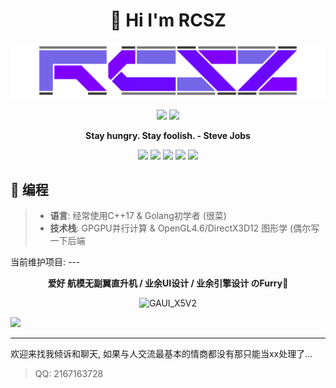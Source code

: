 <h1 align="center">👋 Hi I'm RCSZ</h1>
<img src="assets/rcszlogo_v2.1.png" alt="RCSZ">

<p align="center">
  <img src="https://github-readme-stats.vercel.app/api?username=RCSZC&show_icons=true&theme=radical"/>
  <img src="https://github-readme-stats.vercel.app/api/top-langs/?username=RCSZC&theme=radical&layout=compact"/>
</p>

<p align="center"><strong> Stay hungry. Stay foolish. - Steve Jobs </strong></p>

<p align="center">
<img src="https://img.shields.io/badge/C++-17-red?style=for-the-badge&logo=c%2B%2B"/>
<img src="https://img.shields.io/badge/Go-1.21-cyan?style=for-the-badge&logo=go"/>
<img src="https://img.shields.io/badge/GLSL-4.6-blue?style=for-the-badge&logo=opengl"/>
<img src="https://img.shields.io/badge/CL-3.0-orange?style=for-the-badge&logo=opencl"/>
<img src="https://img.shields.io/badge/HLSL-5.1-orange?style=for-the-badge&logo=direct3d12"/>
</p>

## 🐠 编程
> - __语言__: 经常使用C++17 & Golang初学者 (很菜)
> - __技术栈__: GPGPU并行计算 & OpenGL4.6/DirectX3D12 图形学 (偶尔写一下后端

当前维护项目: ---

<p align="center"><strong> 爱好 航模无副翼直升机 / 业余UI设计 / 业余引擎设计 のFurry🐾 </strong></p>
<p align="center"><img src="assets/rcszheli.png" alt="GAUI_X5V2"></p>
<img src="https://komarev.com/ghpvc/?username=rcszc&?style=for-the-badge"/>

---

欢迎来找我倾诉和聊天, 如果与人交流最基本的情商都没有那只能当xx处理了...
> QQ: 2167163728
